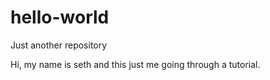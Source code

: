 # hello-world
Just another repository

Hi, my name is seth and this just me going through a tutorial.
